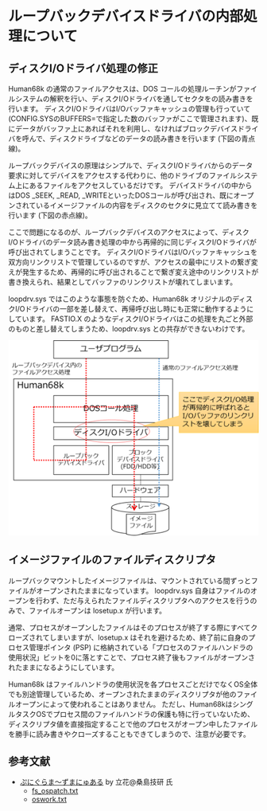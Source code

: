 ループバックデバイスドライバの内部処理について
=========================================

## ディスクI/Oドライバ処理の修正

Human68k の通常のファイルアクセスは、DOS コールの処理ルーチンがファイルシステムの解釈を行い、ディスクI/Oドライバを通してセクタをの読み書きを行います。
ディスクI/OドライバはI/Oバッファキャッシュの管理も行っていて(CONFIG.SYSのBUFFERS=で指定した数のバッファがここで管理されます)、既にデータがバッファ上にあればそれを利用し、なければブロックデバイスドライバを呼んで、ディスクドライブなどのデータの読み書きを行います (下図の青点線)。

ループバックデバイスの原理はシンプルで、ディスクI/Oドライバからのデータ要求に対してデバイスをアクセスする代わりに、他のドライブのファイルシステム上にあるファイルをアクセスしているだけです。
デバイスドライバの中からはDOS _SEEK, _READ, _WRITEといったDOSコールが呼び出され、既にオープンされているイメージファイルの内容をディスクのセクタに見立てて読み書きを行います (下図の赤点線)。

ここで問題になるのが、ループバックデバイスのアクセスによって、ディスクI/Oドライバのデータ読み書き処理の中から再帰的に同じディスクI/Oドライバが呼び出されてしまうことです。
ディスクI/OドライバはI/Oバッファキャッシュを双方向リンクリストで管理しているのですが、アクセスの最中にリストの繋ぎ変えが発生するため、再帰的に呼び出されることで繋ぎ変え途中のリンクリストが書き換えられ、結果としてバッファのリンクリストが壊れてしまいます。

loopdrv.sys ではこのような事態を防ぐため、Human68k オリジナルのディスクI/Oドライバの一部を差し替えて、再帰呼び出し時にも正常に動作するようにしています。
FASTIO.X のようなディスクI/Oドライバはこの処理を丸ごと外部のものと差し替えてしまうため、loopdrv.sys との共存ができないわけです。

![loopdrv](images/loopdrv.png)

## イメージファイルのファイルディスクリプタ

ループバックマウントしたイメージファイルは、マウントされている間ずっとファイルがオープンされたままになっています。
loopdrv.sys 自身はファイルのオープンを行わず、ただ与えられたファイルディスクリプタへのアクセスを行うのみで、ファイルオープンは losetup.x が行います。

通常、プロセスがオープンしたファイルはそのプロセスが終了する際にすべてクローズされてしまいますが、losetup.x はそれを避けるため、終了前に自身のプロセス管理ポインタ (PSP) に格納されている「プロセスのファイルハンドラの使用状況」ビットを0に落とすことで、プロセス終了後もファイルがオープンされたままになるようにしています。

Human68k はファイルハンドラの使用状況を各プロセスごとだけでなくOS全体でも別途管理しているため、オープンされたままのディスクリプタが他のファイルオープンによって使われることはありません。
ただし、Human68kはシングルタスクOSでプロセス間のファイルハンドラの保護も特に行っていないため、ディスクリプタ値を直接指定することで他のプロセスがオープン中したファイルを勝手に読み書きやクローズすることもできてしまうので、注意が必要です。

## 参考文献

* [ぷにぐらま～ずまにゅある](https://github.com/kg68k/puni) by 立花@桑島技研 氏
  * [fs_ospatch.txt](https://github.com/kg68k/puni/blob/main/fs_ospatch.txt)
  * [oswork.txt](https://github.com/kg68k/puni/blob/main/oswork.txt)
